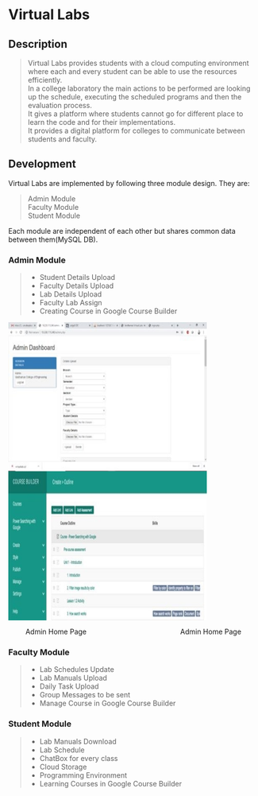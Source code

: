 # Virtual Labs
## Description
> Virtual Labs provides students with a cloud computing environment where each and every student can be able to use the resources efficiently.<br/>
> In a college laboratory the main actions to be performed are looking up the schedule, executing the scheduled programs and then the evaluation process. <br/>
> It gives a platform where students cannot go for different place to learn the code and for their implementations.<br/>
> It provides a digital platform for colleges to communicate between students and faculty.<br/>
## Development
Virtual Labs are implemented by following three module design. They are:
> Admin Module<br/>
> Faculty Module<br/>
> Student Module<br/>

Each module are independent of each other but shares common data between them(MySQL DB).
### Admin Module
> * Student Details Upload
> * Faculty Details Upload
> * Lab Details Upload
> * Faculty Lab Assign	
> * Creating Course in Google Course Builder
     
<img align="left" width="400" height="300" src="sample/admin-home-page.jpg"><img align="center" width="400" height="300" src="sample/admin-course-builder.jpg">

<div style="text-align:center">Admin Home Page&nbsp;&nbsp;&nbsp;&nbsp;&nbsp;&nbsp;&nbsp;&nbsp;&nbsp;&nbsp;&nbsp;&nbsp;&nbsp;&nbsp;&nbsp;&nbsp;&nbsp;&nbsp;&nbsp;&nbsp;&nbsp;&nbsp;&nbsp;&nbsp;&nbsp;&nbsp;&nbsp;&nbsp;&nbsp;&nbsp;&nbsp;&nbsp;&nbsp;&nbsp;&nbsp;&nbsp;&nbsp;&nbsp;&nbsp;&nbsp;&nbsp;&nbsp;&nbsp;&nbsp;&nbsp;&nbsp;&nbsp;&nbsp;Admin Home Page</div>

### Faculty Module
> * Lab Schedules Update
> * Lab Manuals Upload
> * Daily Task Upload
> * Group Messages to be sent	
> * Manage Course in Google Course Builder
  
### Student Module
> * Lab Manuals Download
> * Lab Schedule
> * ChatBox for every class
> * Cloud Storage	
> * Programming Environment
> * Learning Courses in Google Course Builder
